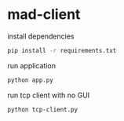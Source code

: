 # mad-client

install dependencies
```sh
pip install -r requirements.txt
```

run application
```sh
python app.py
```

run tcp client with no GUI
```sh
python tcp-client.py
```
